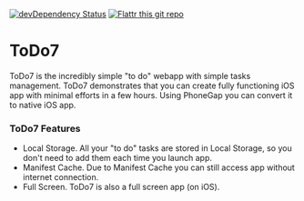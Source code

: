 [![devDependency Status](https://david-dm.org/nolimits4web/todo7/dev-status.svg)](https://david-dm.org/nolimits4web/todo7#info=devDependencies)
[![Flattr this git repo](http://api.flattr.com/button/flattr-badge-large.png)](https://flattr.com/submit/auto?user_id=nolimits4web&url=https://github.com/nolimits4web/todo7/&title=ToDo7&language=JavaScript&tags=github&category=software)

# ToDo7

ToDo7 is the incredibly simple "to do" webapp with simple tasks management. ToDo7 demonstrates that you can create fully functioning iOS app with minimal efforts in a few hours. Using PhoneGap you can convert it to native iOS app.

### ToDo7 Features

* Local Storage. All your "to do" tasks are stored in Local Storage, so you don't need to add them each time you launch app.
* Manifest Cache. Due to Manifest Cache you can still access app without internet connection.
* Full Screen. ToDo7 is also a full screen app (on iOS).

